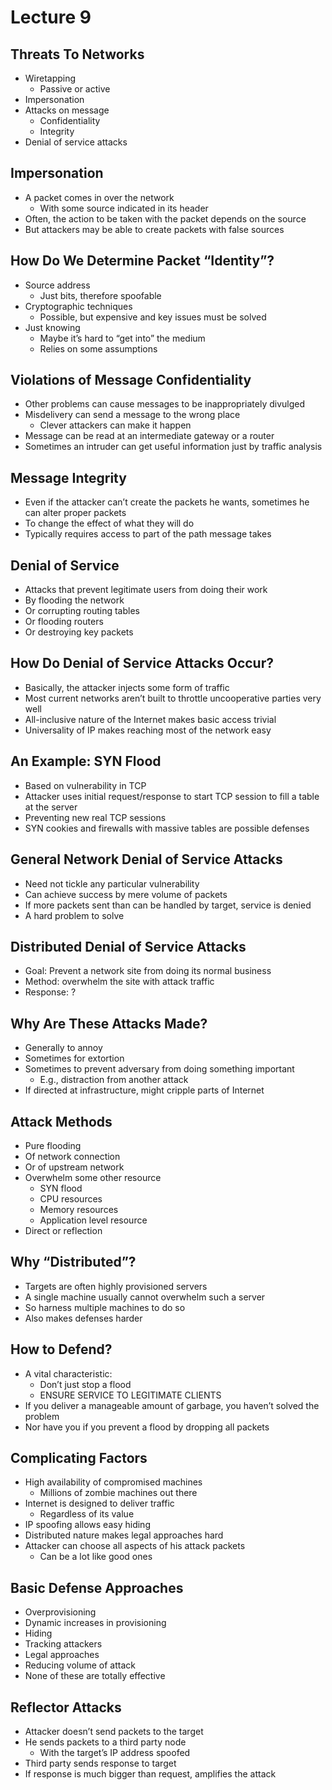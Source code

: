 # Lecture 9
## Threats To Networks
* Wiretapping
  * Passive or active
* Impersonation
* Attacks on message
  * Confidentiality
  * Integrity
* Denial of service attacks
## Impersonation
* A packet comes in over the network
  * With some source indicated in its header
* Often, the action to be taken with the packet depends on the source
* But attackers may be able to create packets with false sources
## How Do We Determine Packet “Identity”?
* Source address
  * Just bits, therefore spoofable
* Cryptographic techniques
  * Possible, but expensive and key issues must be solved
* Just knowing
  * Maybe it’s hard to “get into” the medium
  * Relies on some assumptions
## Violations of Message Confidentiality
* Other problems can cause messages to be inappropriately divulged
* Misdelivery can send a message to the wrong place
  * Clever attackers can make it happen
* Message can be read at an intermediate gateway or a router
* Sometimes an intruder can get useful information just by traffic analysis
## Message Integrity
* Even if the attacker can’t create the packets he wants, sometimes he can alter proper packets
* To change the effect of what they will do
* Typically requires access to part of the path message takes
## Denial of Service
* Attacks that prevent legitimate users from doing their work
* By flooding the network
* Or corrupting routing tables
* Or flooding routers
* Or destroying key packets
## How Do Denial of Service Attacks Occur?
* Basically, the attacker injects some form of traffic
* Most current networks aren’t built to throttle uncooperative parties very well
* All-inclusive nature of the Internet makes basic access trivial
* Universality of IP makes reaching most of the network easy
## An Example: SYN Flood
* Based on vulnerability in TCP
* Attacker uses initial request/response to start TCP session to fill a table at the server
* Preventing new real TCP sessions
* SYN cookies and firewalls with massive tables are possible defenses
## General Network Denial of Service Attacks
* Need not tickle any particular vulnerability
* Can achieve success by mere volume of packets
* If more packets sent than can be handled by target, service is denied
* A hard problem to solve
## Distributed Denial of Service Attacks
* Goal: Prevent a network site from doing its normal business
* Method: overwhelm the site with attack traffic
* Response: ?
## Why Are These Attacks Made?
* Generally to annoy
* Sometimes for extortion
* Sometimes to prevent adversary from doing something important
  * E.g., distraction from another attack
* If directed at infrastructure, might cripple parts of Internet
## Attack Methods
* Pure flooding
 * Of network connection
 * Or of upstream network
* Overwhelm some other resource
  * SYN flood
  * CPU resources
  * Memory resources
  * Application level resource
* Direct or reflection
## Why “Distributed”?
* Targets are often highly provisioned servers
* A single machine usually cannot overwhelm such a server
* So harness multiple machines to do so
* Also makes defenses harder
## How to Defend?
* A vital characteristic:
  * Don’t just stop a flood
  * ENSURE SERVICE TO LEGITIMATE CLIENTS 
* If you deliver a manageable amount of garbage, you haven’t solved the problem
* Nor have you if you prevent a flood by dropping all packets
## Complicating Factors
* High availability of compromised machines
  * Millions of zombie machines out there
* Internet is designed to deliver traffic
  * Regardless of its value
* IP spoofing allows easy hiding
* Distributed nature makes legal approaches hard
* Attacker can choose all aspects of his attack packets
  * Can be a lot like good ones
## Basic Defense Approaches
* Overprovisioning
* Dynamic increases in provisioning
* Hiding
* Tracking attackers
* Legal approaches
* Reducing volume of attack
* None of these are totally effective
## Reflector Attacks
* Attacker doesn’t send packets to the target
* He sends packets to a third party node
  * With the target’s IP address spoofed
* Third party sends response to target
* If response is much bigger than request, amplifies the attack
